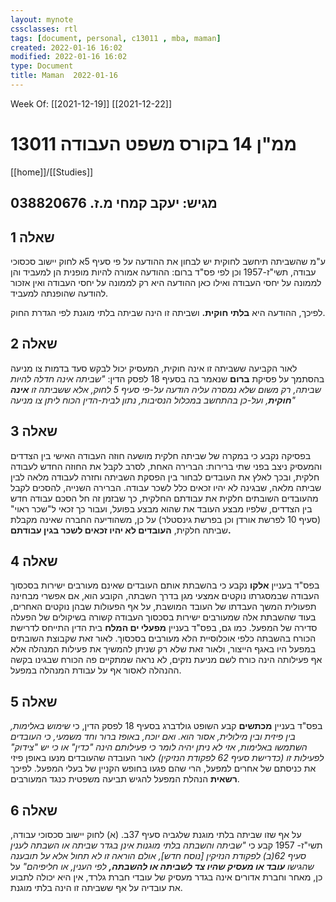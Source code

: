 ```yaml
---
layout: mynote
cssclasses: rtl
tags: [document, personal, c13011 , mba, maman] 
created: 2022-01-16 16:02
modified: 2022-01-16 16:02
type: Document
title: Maman  2022-01-16
---
```

Week Of: [[2021-12-19]]
[[2021-12-22]]

# ממ"ן 14 בקורס משפט העבודה 13011 

[[home]]/[[Studies]]

מגיש: יעקב קמחי
מ.ז. 038820676
---
## שאלה 1
 ע"מ שהשביתה תיחשב לחוקית יש לבחון את ההודעה על פי סעיף 5א לחוק יישוב סכסוכי עבודה, תשי"ז-1957  וכן לפי פס"ד ברום: ההודעה אמורה להיות מופנית הן למעביד והן לממונה על יחסי העבודה ואילו כאן ההודעה היא רק לממונה על יחסי העבודה ואין אזכור להודעה שהופנתה למעביד.

לפיכך, ההודעה היא **בלתי חוקית.** ושביתה זו הינה שביתה בלתי מוגנת לפי הגדרת החוק.

## שאלה 2
לאור הקביעה ששביתה זו אינה חוקית, המעסיק יכול לבקש סעד בדמות צו מניעה בהסתמך על פסיקת **ברום** שנאמר בה בסעיף 18 לפסק הדין: 
*"שביתה אינה חדלה להיות שביתה, רק משום שלא נמסרה עליה הודעה על-פי סעיף 5 לחוק, אלא ששביתה זו **אינה חוקית**, ועל-כן בהתחשב במכלול הנסיבות, נתון לבית-הדין הכוח ליתן צו מניעה"*
## שאלה 3
בפסיקה נקבע כי במקרה של שביתה חלקית מושעה חוזה העבודה האישי בין הצדדים והמעסיק ניצב בפני שתי ברירות: 
הברירה האחת, לסרב לקבל את החוזה החדש לעבודה חלקית, ובכך לאלץ את העובדים לבחור בין הפסקת השביתה וחזרה לעבודה מלאה לבין שביתה מלאה, שבגינה לא יהיו זכאים כלל לשכר עבודה.
הברירה השנייה, להסכים לקבל מהעובדים השובתים חלקית את עבודתם החלקית, כך שבזמן זה חל הסכם עבודה חדש בין הצדדים, שלפיו מבצע העובד את שהוא מבצע בפועל, ועבור כך זכאי ל"שכר ראוי" (סעיף 10 לפרשת אורדן וכן בפרשת גינסטלר)
על כן, משהודיעה החברה שאינה מקבלת שביתה חלקית, **העובדים לא יהיו זכאים לשכר בגין עבודתם.**

## שאלה 4
בפס"ד בעניין **אלקו** נקבע כי בהשבתת אותם העובדים שאינם מעורבים ישירות בסכסוך העבודה שבמסגרתו נוקטים אמצעי מגן בדרך השבתה, הקובע הוא, אם אפשרי מבחינה תפעולית המשך העבדתו של העובד המושבת, על אף  הפעולות שבהן נוקטים האחרים, בעוד שהשבתת אלה שמעורבים ישירות בסכסוך העבודה קשורה בשיקולים של הפעלה סדירה של המפעל. 
כמו גם, בפס"ד בעניין **מפעלי ים המלח** בית הדין התייחס לדרישת הכורח בהשבתה כלפי אוכלוסיית הלא מעורבים בסכסוך. 
לאור זאת שקבוצת השובתים במפעל היו באגף הייצור, ולאור זאת שלא רק שניתן להמשיך את פעילות המנהלה אלא אף פעילותה הינה כורח לשם מניעת נזקים, לא נראה שמתקיים פה הכורח שבגינו בקשה ההנהלה לאסור אף על עבודת המנהלה במפעל.
## שאלה 5
בפס"ד בעניין **מכתשים** קבע השופט גולדברג בסעיף 18 לפסק הדין, כי *שימוש באלימות, בין פיזית ובין מילולית, אסור הוא. ואם יוכח, באופז ברור וחד משמעי, כי העובדים השתמשו באלימות, אזי לא ניתן יהיה לומר כי פעילותם הינה "כדין"  או כי יש "צידוק" לפעילות זו (כדרישת סעיף 62 לפקודת הנזיקין)* 
לאור העובדה שהעובדים מנעו באופן פיזי את כניסתם של אחרים למפעל, הרי שהם פגעו בחופש הקניין של בעלי המפעל.
לפיכך **רשאית** הנהלת המפעל להגיש תביעה משפטית כנגד המעורבים.

## שאלה 6
על אף שזו שביתה בלתי מוגנת שלגביה סעיף 37ב. (א) לחוק יישוב סכסוכי עבודה, תשי"ז- 1957 קבע כי *"שביתה והשבתה בלתי מוגנות אינן בגדר שביתה או השבתה לענין סעיף 62(ב) לפקודת הנזיקין [נוסח חדש], אולם הוראה זו לא תחול אלא על תובענה שהגישו **עובד או מעסיק שהיו צד לשביתה או להשבתה,** לפי הענין, או חליפיהם"* על כן, מאחר וחברת אדורים אינה בגדר מעסיק של עובדי חברת גלרד, אין היא יכולה לתבוע את עובדיה על אף ששביתה זו הינה בלתי מוגנת.